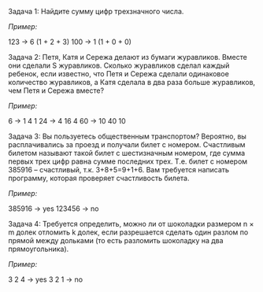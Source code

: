Задача 1: Найдите сумму цифр трехзначного числа.

*Пример:*

123 -> 6 (1 + 2 + 3)
100 -> 1 (1 + 0 + 0) 


Задача 2: Петя, Катя и Сережа делают из бумаги журавликов. Вместе они сделали S журавликов. Сколько журавликов сделал каждый ребенок, если известно, что Петя и Сережа сделали одинаковое количество журавликов, а Катя сделала в два раза больше журавликов, чем Петя и Сережа вместе?

*Пример:*

6 -> 1  4  1
24 -> 4  16  4
    60 -> 10  40  10


Задача 3: Вы пользуетесь общественным транспортом? Вероятно, вы расплачивались за проезд и получали билет с номером. Счастливым билетом называют такой билет с шестизначным номером, где сумма первых трех цифр равна сумме последних трех. Т.е. билет с номером 385916 – счастливый, т.к. 3+8+5=9+1+6. Вам требуется написать программу, которая проверяет счастливость билета.

*Пример:*

385916 -> yes
123456 -> no


Задача 4: Требуется определить, можно ли от шоколадки размером n × m долек отломить k долек, если разрешается сделать один разлом по прямой между дольками (то есть разломить шоколадку на два прямоугольника).

*Пример:*

3 2 4 -> yes
3 2 1 -> no